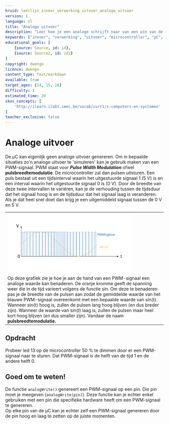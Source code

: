 ```yaml
---
hruid: leerlijn_invoer_verwerking_uitvoer_analoge_uitvoer
version: 1
language: nl
title: "Analoge uitvoer"
description: "Leer hoe je een analoge schrijft naar van een pin van de µC."
keywords: ["invoer", "verwerking", "uitvoer", "microcontroller", "µC", "arduino", "dwenguino", "analogWrite"]
educational_goals: [
    {source: Source, id: id}, 
    {source: Source2, id: id2}
]
copyright: dwengo
licence: dwengo
content_type: text/markdown
available: true
target_ages: [14, 15, 16]
difficulty: 1
estimated_time: 20
skos_concepts: [
    'http://ilearn.ilabt.imec.be/vocab/curr1/s-computers-en-systemen'
]
teacher_exclusive: false
---
```


# Analoge uitvoer

De µC kan eigenlijk geen analoge uitvoer genereren. Om in bepaalde situaties zo'n analoge uitvoer te 'simuleren'  kan je gebruik maken van een PWM-signaal. PWM staat voor ***Pulse Width Modulation*** ofwel **pulsbreedtemodulatie**. De microcontroller zal dan pulsen uitsturen. Een puls bestaat uit een tijdsinterval waarin het uitgestuurde signaal 1 (5 V) is en een interval waarin het uitgestuurde signaal 0 is (0 V). Door de breedte van deze twee intervallen te variëren, kan je de verhouding tussen de tijdsduur dat het signaal hoog is en de tijdsduur dat het signaal laag is veranderen. Als je dat heel snel doet dan krijg je een uitgemiddeld signaal tussen de 0 V en 5 V.

<table>
    <tr>
        <td><img src="img/diagram.svg" alt="Diagram PWM signaal." title="Diagram PWM signaal." style="width: 80%"></td>
    </tr>
    <tr>
        <td>Op deze grafiek zie je hoe je aan de hand van een PWM-signaal een analoge waarde kan benaderen. De oranje kromme geeft de spanning weer die in de tijd varieert volgens de functie sin. Om deze te benaderen pas je de breedte van de pulsen aan zodat de gemiddelde waarde van het blauwe PWM-signaal overeenkomt met een bepaalde waarde van sin(t). Wanneer sin(t) hoog is, zullen de pulsen lang hoog blijven (en dus breder zijn). Wanneer de waarde van sin(t) laag is, zullen de pulsen maar heel kort hoog blijven (en dus smaller zijn). Vandaar de naam <strong>pulsbreedtemodulatie<strong>.</td>
    </tr>
</table>

<div class="dwengo-content assignment">
<h2 class="title">Opdracht</h2>
    <div class="content">
        Probeer led 13 op de microcontroller 50 % te dimmen door er een PWM-signaal naar te sturen. Dat PWM-signaal is de helft van de tijd 1 en de andere helft 0.
    </div>
</div>


<div class="dwengo-content sideinfo">
    <h2 class="title">Goed om te weten!</h2>
    <div class="content">
        <p>
        De functie <code class="language-cpp">analogWrite()</code> genereert een PWM-signaal op een pin. Die pin moet je meegeven (<code class="language-cpp">analogWrite(pin)</code>). Deze functie kan je echter enkel gebruiken met een pin die specifieke hardware heeft om een PWM-signaal te genereren.<br>
            Op elke pin van de µC kan je echter zelf een PWM-signaal genereren door de pin hoog en laag te zetten op de juiste momenten.
        </p>
    </div>
</div>

